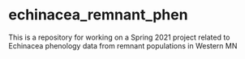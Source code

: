 # echinacea_remnant_phen
This is a repository for working on a Spring 2021 project related to Echinacea phenology data from remnant populations in Western MN
